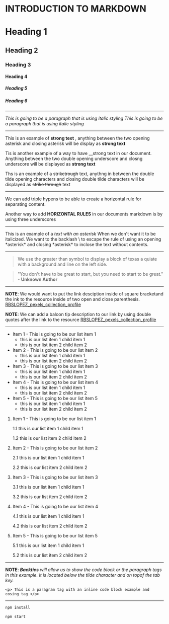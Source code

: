 # INTRODUCTION TO MARKDOWN

<!--HEADING-->
# Heading 1

## Heading 2

### Heading 3

#### Heading 4

##### Heading 5

##### Heading 6

---

<!--Italics-->

_This is going to be a paragraph that is using italic styling_
*This is going to be a paragraph that is using italic styling*


***

<!--Strong-->

This is an example of **strong text** , anything between the two opening asterisk and closing asterisk will be display as **strong text**

Tis is another example of a way to have __strong text in our document. Anything between the two double opening underscore and closng underscore will be displayed as __strong text__

<!--strike Through-->

Ths is an example of a ~~striketrough~~ text, anythng in between the double tilde opening characters and closing double tilde characters will be displayed as ~~strike through~~ text

---
<!--Horizontal rule-->

We can add triple hypens to be able to create a horizontal rule for separating content.

Another way to add __HORIZONTAL RULES__ in our documents markdown is by using three underscores
___

<!--Escape Characr Rule Using Backslash-->

This is an example of a *text with an asterisk* When we don't want it to be italicized. We want to  the backlash \ to escape the rule of using an opening \*asterisk* and closing \*asterisk*
 to inclose the text without contents.

---

<!--Blockquote Rule-->

> We use the greater than symbol to display a block of texas a quiate with a background and line on the left side.

> "You don't have to be great to start, but you need to start to be great." - __Unknown Author__

---
<!--Link Rule-->

**NOTE**: We would want to put the link desciption inside of square bracketand the ink to the resource inside of two open and close parenthesis.
[RBSLOPEZ_pexels_collection_profile](https://www.pexels.com/@rodrigo-bonzerr-s-lopez-462356/)

__NOTE__: We can add a baloon tip description to our link by using double quotes after the link to the resource
[RBSLOPEZ_pexels_collection_profile](https://www.pexels.com/@rodrigo-bonzerr-s-lopez-462356/ "This is RBSLOPEX pexel photo collection")

---

<!--list item rules-->

<!--UNORDERED LIST-->

* Item 1 - This is going to be our list item 1
  *  this is our list item 1 child item 1
  *  this is our list item 2 child item 2
* Item 2 - This is going to be our list item 2
  *  this is our list item 1 child item 1
  *  this is our list item 2 child item 2
* Item 3 - This is going to be our list item 3
  *  this is our list item 1 child item 1
  *  this is our list item 2 child item 2
* Item 4 - This is going to be our list item 4
  *  this is our list item 1 child item 1
  *  this is our list item 2 child item 2
* Item 5 - This is going to be our list item 5
  *  this is our list item 1 child item 1
  *  this is our list item 2 child item 2

<!--ordered list-->

1. Item 1 - This is going to be our list item 1
  
     1.1 this is our list item 1 child item 1
  
     1.2  this is our list item 2 child item 2
  
2. Item 2 - This is going to be our list item 2

     2.1  this is our list item 1 child item 1
  
     2.2  this is our list item 2 child item 2
  
3. Item 3 - This is going to be our list item 3

     3.1  this is our list item 1 child item 1
  
     3.2  this is our list item 2 child item 2
  
4. Item 4 - This is going to be our list item 4

     4.1  this is our list item 1 child item 1
  
     4.2  this is our list item 2 child item 2
  
5. Item 5 - This is going to be our list item 5

     5.1  this is our list item 1 child item 1
   
     5.2  this is our list item 2 child item 2

---

**NOTE**: *__Backtics__ will allow us to show the code block or the paragraph tags in this example. It is located below the tlide character and on topof the tab key.*
<!--code ock inline example rule-->

`<p> This is a paragram tag with an inline code block example and cosing tag </p>`

---

<!--GITHUB FLAVOR SET OF CODE BLOCK-->
<!--CODE BLOCKS FOR GITHUB DOCUMENTATION-->

```bash
npm install

npm start
```


